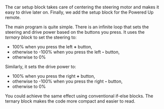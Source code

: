 
The car setup block takes care of centering the steering motor and makes it
easy to drive later on. Finally, we add the setup block for the Powered Up
remote.

The main program is quite simple. There is an infinite loop that sets the
steering and drive power based on the buttons you press. It uses the _ternary
block_ to set the steering to:
- 100% when you press the left **+** button,
- otherwise to -100% when you press the left **-** button,
- otherwise to 0%

Similarly, it sets the drive power to:
- 100% when you press the right **+** button,
- otherwise to -100% when you press the right **-** button,
- otherwise to 0%

You could achieve the same effect using conventional if-else blocks. The
ternary block makes the code more compact and easier to read.
